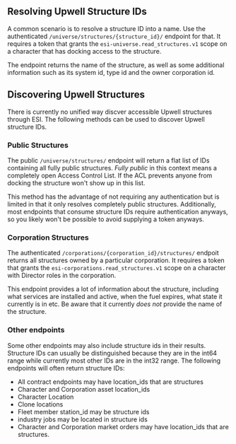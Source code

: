 ## Resolving Upwell Structure IDs

A common scenario is to resolve a structure ID into a name. Use the authenticated `/universe/structures/{structure_id}/` endpoint for that. It requires a token that grants the `esi-universe.read_structures.v1` scope on a character that has docking access to the structure. 

The endpoint returns the name of the structure, as well as some additional information such as its system id, type id and the owner corporation id.

## Discovering Upwell Structures

There is currently no unified way discver accessible Upwell structures through ESI. The following methods can be used to discover Upwell structure IDs.

### Public Structures

The public `/universe/structures/` endpoint will return a flat list of IDs containing all fully public structures. *Fully public* in this context means a completely open Access Control List. If the ACL prevents anyone from docking the structure won't show up in this list.

This method has the advantage of not requiring any authentication but is limited in that it only resolves completely public structures. Additionally, most endpoints that consume structure IDs require authentication anyways, so you likely won't be possible to avoid supplying a token anyways.

### Corporation Structures

The authenticated `/corporations/{corporation_id}/structures/` endpoit returns all structures owned by a particular corporation. It requires a token that grants the `esi-corporations.read_structures.v1` scope on a character with Director roles in the corporation.

This endpoint provides a lot of information about the structure, including what services are installed and active, when the fuel expires, what state it currently is in etc. Be aware that it currently *does not* provide the name of the structure.

### Other endpoints

Some other endpoints may also include structure ids in their results. Structure IDs can usually be distinguished because they are in the int64 range while currently most other IDs are in the int32 range. The following endpoints will often return structure IDs:

- All contract endpoints may have location_ids that are structures
- Character and Corporation asset location_ids
- Character Location
- Clone locations
- Fleet member station_id may be structure ids
- industry jobs may be located in structure ids
- Character and Corporation market orders may have location_ids that are structures.